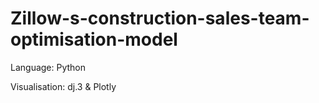 # Zillow-s-construction-sales-team-optimisation-model
Language: Python

Visualisation: dj.3 & Plotly
